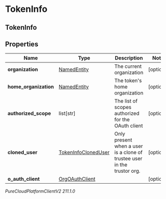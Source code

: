 # TokenInfo

## TokenInfo

## Properties

|Name | Type | Description | Notes|
|------------ | ------------- | ------------- | -------------|
| **organization** | [NamedEntity](NamedEntity) | The current organization | [optional] |
| **home_organization** | [NamedEntity](NamedEntity) | The token&#39;s home organization | [optional] |
| **authorized_scope** | list[str] | The list of scopes authorized for the OAuth client | [optional] |
| **cloned_user** | [TokenInfoClonedUser](TokenInfoClonedUser) | Only present when a user is a clone of trustee user in the trustor org. | [optional] |
| **o_auth_client** | [OrgOAuthClient](OrgOAuthClient) |  | [optional] |



_PureCloudPlatformClientV2 211.1.0_
